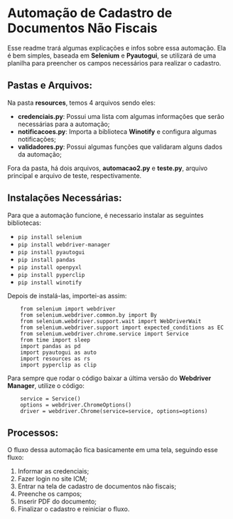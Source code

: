 # Automação de Cadastro de Documentos Não Fiscais

Esse readme trará algumas explicações e infos sobre essa automação. Ela é bem simples, baseada em **Selenium** e **Pyautogui**, se utilizará de uma planilha para preencher os campos necessários para realizar o cadastro.

## Pastas e Arquivos:

Na pasta **resources**, temos 4 arquivos sendo eles:

* __credenciais.py__: Possui uma lista com algumas informações que serão necessárias para a automação; 
* __notificacoes.py__: Importa a biblioteca **Winotify** e configura algumas notificações;
* __validadores.py__: Possui algumas funções que validaram alguns dados da automação;

Fora da pasta, há dois arquivos, __automacao2.py__ e __teste.py__, arquivo principal e arquivo de teste, respectivamente.

## Instalações Necessárias: 

Para que a automação funcione, é necessario instalar as seguintes bibliotecas:

* ` pip install selenium ` 
* ` pip install webdriver-manager ` 
* ` pip install pyautogui ` 
* ` pip install pandas ` 
* ` pip install openpyxl ` 
* ` pip install pyperclip `
* ` pip install winotify `

Depois de instalá-las, importei-as assim:

```
    from selenium import webdriver
    from selenium.webdriver.common.by import By
    from selenium.webdriver.support.wait import WebDriverWait
    from selenium.webdriver.support import expected_conditions as EC
    from selenium.webdriver.chrome.service import Service
    from time import sleep
    import pandas as pd
    import pyautogui as auto
    import resources as rs
    import pyperclip as clip 
```

Para sempre que rodar o código baixar a última versão do __Webdriver Manager__, utilize o código:

```
    service = Service()
    options = webdriver.ChromeOptions()
    driver = webdriver.Chrome(service=service, options=options)
```

## Processos:

O fluxo dessa automação fica basicamente em uma tela, seguindo esse fluxo:

1. Informar as credenciais;
2. Fazer login no site ICM;
3. Entrar na tela de cadastro de documentos não fiscais;
4. Preenche os campos;
5. Inserir PDF do documento;
6. Finalizar o cadastro e reiniciar o fluxo.
